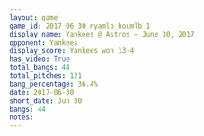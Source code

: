 ```yaml
---
layout: game
game_id: 2017_06_30_nyamlb_houmlb_1
display_name: Yankees @ Astros – June 30, 2017
opponent: Yankees
display_score: Yankees won 13-4
has_video: True
total_bangs: 44
total_pitches: 121
bang_percentage: 36.4%
date: 2017-06-30
short_date: Jun 30
bangs: 44
notes: 
---
```

